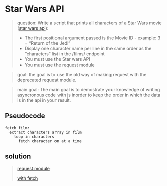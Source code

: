 # Star Wars API

>question: Write a script that prints all characters of a Star Wars movie ([star wars api](https://swapi-api.alx-tools.com/)):
>
  > - The first positional argument passed is the Movie ID - example: 3 = “Return of the Jedi”
  > - Display one character name per line in the same order as the “characters” list in the /films/ endpoint
  > - You must use the Star wars API
  > - You must use the request module

>goal: the goal is to use the old way of making request with the deprecated request module.

>main goal: The main goal is to demostrate your knowledge of writing asyncronous code with js inorder to keep the order in which the data is in the api in your result.

## Pseudocode
```
fetch film:
  extract characters array in film
    loop in characters
      fetch character on at a time 
```

## solution
> [request module](0-starwars_characters.js)
> 
> [with fetch](with_fetch.js)
